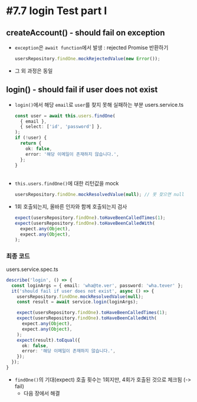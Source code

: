 # #7.7 login Test part I

## createAccount() - should fail on exception

- `exception`은 `await function`에서 발생 : rejected Promise 반환하기
  ```ts
  usersRepository.findOne.mockRejectedValue(new Error());
  ```
- 그 외 과정은 동일

## login() - should fail if user does not exist

- `login()`에서 해당 `email`로 `user`를 찾지 못해 실패하는 부분
  users.service.ts
  ```ts
  const user = await this.users.findOne(
    { email },
    { select: ['id', 'password'] },
  );
  if (!user) {
    return {
      ok: false,
      error: '해당 이메일이 존재하지 않습니다.',
    };
  }
  ```
  <br>
- `this.users.findOne()`에 대한 리턴값을 mock
  ```ts
  usersRepository.findOne.mockResolvedValue(null); // 못 찾으면 null
  ```
- 1회 호출되는지, 올바른 인자와 함께 호출되는지 검사
  ```ts
  expect(usersRepository.findOne).toHaveBeenCalledTimes(1);
  expect(usersRepository.findOne).toHaveBeenCalledWith(
    expect.any(Object),
    expect.any(Object),
  );
  ```

### 최종 코드

users.service.spec.ts

```ts
describe('login', () => {
  const loginArgs = { email: 'wha@te.ver', password: 'wha.tever' };
  it('should fail if user does not exist', async () => {
    usersRepository.findOne.mockResolvedValue(null);
    const result = await service.login(loginArgs);

    expect(usersRepository.findOne).toHaveBeenCalledTimes(1);
    expect(usersRepository.findOne).toHaveBeenCalledWith(
      expect.any(Object),
      expect.any(Object),
    );
    expect(result).toEqual({
      ok: false,
      error: '해당 이메일이 존재하지 않습니다.',
    });
  });
}
```

- `findOne()`의 기대(expect) 호출 횟수는 1회지만, 4회가 호출된 것으로 체크됨 (-> fail)
  - 다음 장에서 해결
